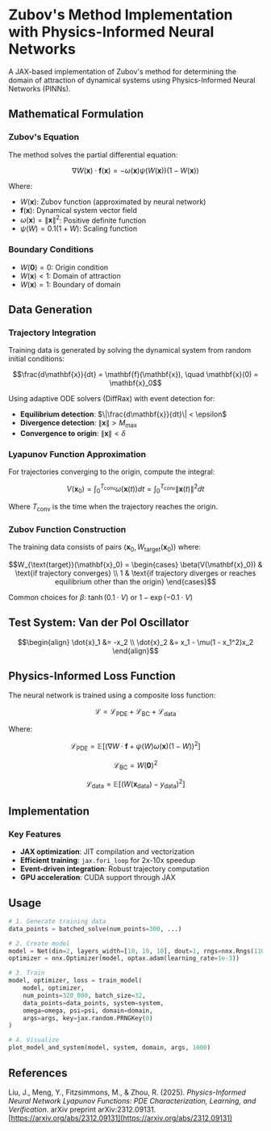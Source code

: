 # Zubov's Method Implementation with Physics-Informed Neural Networks

A JAX-based implementation of Zubov's method for determining the domain of attraction of dynamical systems using Physics-Informed Neural Networks (PINNs).

## Mathematical Formulation

### Zubov's Equation

The method solves the partial differential equation:

```math
\nabla W(\mathbf{x}) \cdot \mathbf{f}(\mathbf{x}) = -\omega(\mathbf{x}) \psi(W(\mathbf{x}))(1 - W(\mathbf{x}))
```

Where:
- $W(\mathbf{x})$: Zubov function (approximated by neural network)
- $\mathbf{f}(\mathbf{x})$: Dynamical system vector field
- $\omega(\mathbf{x}) = \|\mathbf{x}\|^2$: Positive definite function
- $\psi(W) = 0.1(1 + W)$: Scaling function

### Boundary Conditions

- $W(\mathbf{0}) = 0$: Origin condition
- $W(\mathbf{x}) < 1$: Domain of attraction
- $W(\mathbf{x}) = 1$: Boundary of domain

## Data Generation

### Trajectory Integration

Training data is generated by solving the dynamical system from random initial conditions:

```math
\frac{d\mathbf{x}}{dt} = \mathbf{f}(\mathbf{x}), \quad \mathbf{x}(0) = \mathbf{x}_0
```

Using adaptive ODE solvers (DiffRax) with event detection for:

- **Equilibrium detection**: $\|\frac{d\mathbf{x}}{dt}\| < \epsilon$
- **Divergence detection**: $\|\mathbf{x}\| > M_{\text{max}}$
- **Convergence to origin**: $\|\mathbf{x}\| < \delta$

### Lyapunov Function Approximation

For trajectories converging to the origin, compute the integral:

```math
V(\mathbf{x}_0) = \int_0^{T_{\text{conv}}} \omega(\mathbf{x}(t)) dt = \int_0^{T_{\text{conv}}} \|\mathbf{x}(t)\|^2 dt
```

Where $T_{\text{conv}}$ is the time when the trajectory reaches the origin.

### Zubov Function Construction

The training data consists of pairs $(\mathbf{x}_0, W_{\text{target}}(\mathbf{x}_0))$ where:

```math
W_{\text{target}}(\mathbf{x}_0) = \begin{cases}
\beta(V(\mathbf{x}_0)) & \text{if trajectory converges} \\
1 & \text{if trajectory diverges or reaches equilibrium other than the origin}
\end{cases}
```

Common choices for $\beta$: $\tanh(0.1 \cdot V)$ or $1 - \exp(-0.1 \cdot V)$

## Test System: Van der Pol Oscillator

```math
\begin{align}
\dot{x}_1 &= -x_2 \\
\dot{x}_2 &= x_1 - \mu(1 - x_1^2)x_2
\end{align}
```

## Physics-Informed Loss Function

The neural network is trained using a composite loss function:

```math
\mathcal{L} = \mathcal{L}_{\text{PDE}} + \mathcal{L}_{\text{BC}} + \mathcal{L}_{\text{data}}
```

Where:

```math
\mathcal{L}_{\text{PDE}} = \mathbb{E}\left[(\nabla W \cdot \mathbf{f} + \psi(W)\omega(\mathbf{x})(1-W))^2\right]
```

```math
\mathcal{L}_{\text{BC}} = W(\mathbf{0})^2
```

```math
\mathcal{L}_{\text{data}} = \mathbb{E}\left[(W(\mathbf{x}_{\text{data}}) - y_{\text{data}})^2\right]
```

## Implementation

### Key Features

- **JAX optimization**: JIT compilation and vectorization
- **Efficient training**: `jax.fori_loop` for 2x-10x speedup
- **Event-driven integration**: Robust trajectory computation
- **GPU acceleration**: CUDA support through JAX

## Usage

```python
# 1. Generate training data
data_points = batched_solve(num_points=300, ...)

# 2. Create model
model = Net(din=2, layers_width=[10, 10, 10], dout=1, rngs=nnx.Rngs(1100))
optimizer = nnx.Optimizer(model, optax.adam(learning_rate=1e-3))

# 3. Train
model, optimizer, loss = train_model(
    model, optimizer,
    num_points=320_000, batch_size=32,
    data_points=data_points, system=system,
    omega=omega, psi=psi, domain=domain,
    args=args, key=jax.random.PRNGKey(0)
)

# 4. Visualize
plot_model_and_system(model, system, domain, args, 1000)
```

## References

Liu, J., Meng, Y., Fitzsimmons, M., & Zhou, R. (2025). *Physics-Informed Neural Network Lyapunov Functions: PDE Characterization, Learning, and Verification*. arXiv preprint arXiv:2312.09131. [https://arxiv.org/abs/2312.09131](https://arxiv.org/abs/2312.09131)